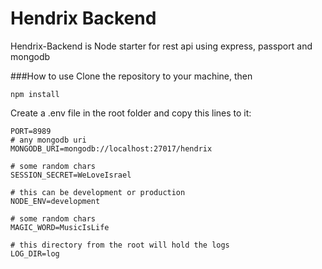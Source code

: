 # Hendrix Backend

Hendrix-Backend is Node starter for rest api using express, passport and mongodb

###How to use
Clone the repository to your machine, then
````
npm install
````
Create a .env file in the root folder and copy this lines to it:
````
PORT=8989
# any mongodb uri
MONGODB_URI=mongodb://localhost:27017/hendrix

# some random chars 
SESSION_SECRET=WeLoveIsrael

# this can be development or production
NODE_ENV=development 

# some random chars 
MAGIC_WORD=MusicIsLife

# this directory from the root will hold the logs
LOG_DIR=log
````
